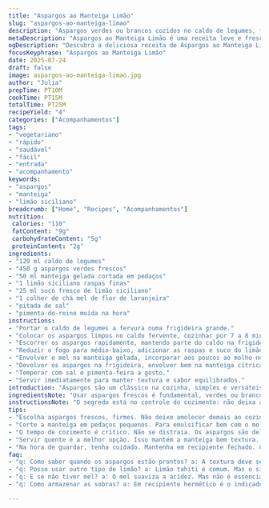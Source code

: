 ```yaml
---
title: "Aspargos ao Manteiga Limão"
slug: "aspargos-ao-manteiga-limao"
description: "Aspargos verdes ou brancos cozidos no caldo de legumes, finalizados com manteiga gelada, raspas e suco de limão, um toque de mel e temperos. Cozimento rápido, 15 minutos no total. Troca de ingredientes para mais leveza e sabor fresco. Textura macia com brilho da manteiga, acidez do limão e leve doçura. Receita simples, poucos ingredientes, sem glúten, lactose ou ovos. Serve aperitivo ou acompanhamento para carnes e peixes."
metaDescription: "Aspargos ao Manteiga Limão é uma receita leve e fresca, ideal como aperitivo ou acompanhamento. Pronto em 25 minutos."
ogDescription: "Descubra a deliciosa receita de Aspargos ao Manteiga Limão. Uma combinação perfeita de sabor e frescor em 25 minutos."
focusKeyphrase: "Aspargos ao Manteiga Limão"
date: 2025-07-24
draft: false
image: aspargos-ao-manteiga-limao.jpg
author: "Julia"
prepTime: PT10M
cookTime: PT15M
totalTime: PT25M
recipeYield: "4"
categories: ["Acompanhamentos"]
tags:
- "vegetariano"
- "rápido"
- "saudável"
- "fácil"
- "entrada"
- "acompanhamento"
keywords:
- "aspargos"
- "manteiga"
- "limão siciliano"
breadcrumb: ["Home", "Recipes", "Acompanhamentos"]
nutrition: 
 calories: "110"
 fatContent: "9g"
 carbohydrateContent: "5g"
 proteinContent: "2g"
ingredients:
- "120 ml caldo de legumes"
- "450 g aspargos verdes frescos"
- "50 ml manteiga gelada cortada em pedaços"
- "1 limão siciliano raspas finas"
- "25 ml suco fresco de limão siciliano"
- "1 colher de chá mel de flor de laranjeira"
- "pitada de sal"
- "pimenta-do-reino moída na hora"
instructions:
- "Portar o caldo de legumes a fervura numa frigideira grande."
- "Colocar os aspargos limpos no caldo fervente, cozinhar por 7 a 8 minutos até ficarem macios, porém firmes."
- "Escorrer os aspargos rapidamente, mantendo parte do caldo na frigideira."
- "Reduzir o fogo para médio-baixo, adicionar as raspas e suco do limão siciliano ao caldo restante."
- "Envolver o mel na manteiga gelada, incorporar aos poucos ao molho no fogo brando, mexendo para emulsificar e formar um brilho avivado."
- "Devolver os aspargos na frigideira, envolver bem na manteiga cítrica até ficarem uniformemente cobertos e brilhantes."
- "Temperar com sal e pimenta-feira a gosto."
- "Servir imediatamente para manter textura e sabor equilibrados."
introduction: "Aspargos são um clássico na cozinha, simples e versáteis. O lance aqui é dar um toque diferente. Caldo de legumes substitui o de galinha, menos gordura, mais frescor. O preparo é rapidinho, mil coisas na cabeça, então vai direto ao ponto: aspargos entram na água quente, cozinham até ficarem no ponto, mas não mole demais, senão perde a graça. A manteiga fria na sequência é pra dar aquele brilho e sabor potente, misturada com limão siciliano — que tem um aroma levinho e suave, diferente do comum, deixa tudo mais fresquinho. E de quebra, mel, não muito, só pra equilibrar a acidez e trazer doçura natural. Tem pimenta, tem sal. Tem brilho. Dá pra usar como entrada ou acompanhamento, combina com carne, peixe, até com um arrozinho simples. Rápida, prática, sem mistério. O que importa é o sabor direto, que gera vontade de repetir. Essa receita é básica, mas com pitadas que fazem toda a diferença no final."
ingredientsNote: "Usar aspargos frescos é fundamental, verdes ou brancos, dependendo do gosto. A escolha pelo caldo de legumes traz leveza – no lugar do tradicional caldo de galinha, menos gordura, sabor neutro, e isso faz tudo se destacar. A manteiga precisa estar gelada para a textura que queremos: um molho que envolve o legume sem virar óleo. Limão siciliano é diferente do tahiti; mais aromático, menos ácido, com perfume próprio que lembra casa de praia. O mel de flor de laranjeira é opcional, mas ajuda a suavizar a acidez do limão e a ressaltar o brilho do prato. Temperar com moderação para não mascarar os sabores naturais. Ingredientes simples, mas todos fazem parte do equilíbrio, textura e aroma finais."
instructionsNote: "O segredo está no controle do cozimento: não deixa amolecer demais. Os aspargos têm fibras delicadas, cozinhar rápido é chave. Enquanto cozinha, ir preparando o molho, começando com o caldo e limão na frigideira para dar uma leve redução. Quando incorporar a manteiga gaiosamente, o fogo tem que estar baixo, para não talhar. Manteiga gelada entra aos poucos, mexendo em movimentos circulares para emulsificar e formar uma camada brilhante e leve. Quando os aspargos voltam para a frigideira, envolvem-se nessa manteiga cítrica, ganhando sabor e textura ao mesmo tempo. Acabamento com sal e pimenta essencial para levantar o prato, serve quente para manter a manteiga firme. Tempo importa – não enrolar, porque a manteiga pode separar ou o legume murchar."
tips:
- "Escolha aspargos frescos, firmes. Não deixe amolecer demais ao cozinhar. Cozinhe por 7 a 8 minutos apenas. Assim mantém a textura. Caldo de legumes é leve, fresco. Use em vez do galinha. Menos gordura, mais sabor natural. Acidez do limão é importante. Escolha sempre limão siciliano. Tem aroma mais suave, é diferente do tahiti."
- "Corte a manteiga em pedaços pequenos. Para emulsificar bem com o molho. Manteiga gelada é essencial. Isso ajuda na textura. Quando misturar, fogo deve estar baixo. Se não, pode talhar. Mexa sempre. Faça movimentos circulares. É o jeito certo de emulsificar. Cuidado com sal e pimenta. Use moderadamente. Não deixe ofuscar o sabor dos aspargos."
- "O tempo de cozimento é crítico. Não se distraia. Os aspargos são delicados. É fácil cozinhar demais. Siga o tempo de 7 a 8 minutos. Pronto quando ainda firmes. Escorra rápido para não perder a crocância. Não esqueça que o molho termina de cozinhar junto com os aspargos. Então, junte os aspargos ao molho assim que estiverem prontos."
- "Servir quente é a melhor opção. Isso mantém a manteiga bem textura. Para a apresentação, valorize o brilho do prato. Um toque do mel ajuda na finalização. Isso suaviza a acidez do limão. Misture bem antes de servir. Para acompanhar, carne ou peixe. Um arroz simples completa bem. Esse prato é versátil e agrada a muitos paladares."
- "Na hora de guardar, tenha cuidado. Mantenha em recipiente fechado. Consumir em até dois dias. Reaqueça no fogo baixo. Para não perder a textura. Não é indicado congelar. O sabor se perde. Melhora na frescura se servido logo. Este prato combina bem com muitos alimentos. Um toque simples e eficiente que todos vão adorar."
faq:
- "q: Como saber quando os aspargos estão prontos? a: A textura deve ser firme. Não mole demais. 7 a 8 minutos é o ideal. Você pode furar com garfo. Se entrar fácil, está bom. Mas ainda firme."
- "q: Posso usar outro tipo de limão? a: Limão tahiti é comum. Mas o siciliano é mais aromático. Menos ácido. Isso dá um toque especial. Mas pode usar o que tiver em casa. Sabor diferente, mas ainda bom."
- "q: E se não tiver mel? a: O mel suaviza a acidez. Mas não é essencial. Você pode simplesmente omitir. O sabor ficará diferente, mas ainda bom. Tente adicionar açúcar mascavo se precisar."
- "q: Como armazenar as sobras? a: Em recipiente hermético é o indicado. Consumir em até dois dias. Reaqueça no fogo baixo. Isso evita que os aspargos fiquem murchos. Não é recomendado congelar, perde qualidade."

---
```

